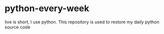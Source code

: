 python-every-week
=================

live is short, I use python. This repository is used to restore my daily python source code
